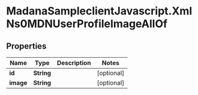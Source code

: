 # MadanaSampleclientJavascript.XmlNs0MDNUserProfileImageAllOf

## Properties

Name | Type | Description | Notes
------------ | ------------- | ------------- | -------------
**id** | **String** |  | [optional] 
**image** | **String** |  | [optional] 


